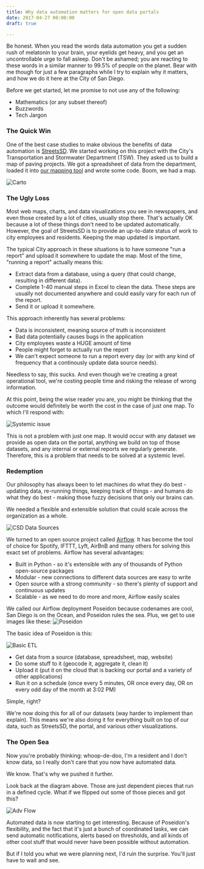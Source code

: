 ```yaml
---
title: Why data automation matters for open data portals
date: 2017-04-27 00:00:00
draft: true

---
```


Be honest. When you read the words data automation you get a sudden rush of melatonin to your brain, your eyelids get heavy, and you get an uncontrollable urge to fall asleep. Don't be ashamed; you are reacting to these words in a similar manner to 99.5% of people on the planet. Bear with me though for just a few paragraphs while I try to explain why it matters, and how we do it here at the City of San Diego.

<!--more-->

Before we get started, let me promise to not use any of the following:

* Mathematics (or any subset thereof)
* Buzzwords
* Tech Jargon

### The Quick Win

One of the best case studies to make obvious the benefits of data automation is [StreetsSD](http://streets.sandiego.gov). We started working on this project with the City's Transportation and Stormwater Department (TSW). They asked us to build a map of paving projects. We got a spreadsheet of data from the department, loaded it into [our mapping tool](http://carto.com) and wrote some code. Boom, we had a map.

![Carto](/assets/img/stories/carto_editor.jpg)


### The Ugly Loss
Most web maps, charts, and data visualizations you see in newspapers, and even those created by a lot of cities, usually stop there. That's actually OK because a lot of these things don't need to be updated automatically.   However, the goal of StreetsSD is to provide an up-to-date status of work to city employees and residents. Keeping the map updated is important.

The typical City approach in these situations is to have someone "run a report" and upload it somewhere to update the map.  Most of the time, "running a report" actually means this:

* Extract data from a database, using a query (that could change, resulting in different data).
* Complete 1-40 manual steps in Excel to clean the data.  These steps are usually not documented anywhere and could easily vary for each run of the report.
* Send it or upload it somewhere.

This approach inherently has several problems:

* Data is inconsistent, meaning source of truth is inconsistent
* Bad data potentially causes bugs in the application
* City employees waste a HUGE amount of time
* People might forget to actually run the report
* We can't expect someone to run a report every day (or with any kind of frequency that a continously update data source needs).

Needless to say, this sucks. And even though we're creating a great operational tool, we're costing people time and risking the release of wrong information.

At this point, being the wise reader you are, you might be thinking that the outcome would definitely be worth the cost in the case of just one map. To which I'll respond with:

![Systemic issue](/assets/img/stories/systemic_issue.jpg)

This is not a problem with just one map. It would occur with any dataset we provide as open data on the portal, anything we build on top of those datasets, and any internal or external reports we regularly generate.  Therefore, this is a problem that needs to be solved at a systemic level.

### Redemption
Our philosophy has always been to let machines do what they do best - updating data, re-running things, keeping track of things - and humans do what they do best - making those fuzzy decisions that only our brains can.

We needed a flexible and extensible solution that could scale across the organization as a whole.

![CSD Data Sources](/assets/img/stories/sd_sources.jpg)

We turned to an open source project called [Airflow](https://github.com/apache/incubator-airflow/). It has become the tool of choice for Spotify, IFTTT, Lyft, AirBnB and many others for solving this exact set of problems.  Airflow has several advantages:

* Built in Python - so it's extensible with any of thousands of Python open-source packages
* Modular - new connections to different data sources are easy to write
* Open source with a strong community - so there's plenty of support and continuous updates
* Scalable - as we need to do more and more, Airflow easily scales

We called our Airflow deployment Poseidon because codenames are cool, San Diego is on the Ocean, and Poseidon rules the sea. Plus, we get to use images like these:
![Poseidon](/assets/img/stories/poseidon-hero.jpg)

The basic idea of Poseidon is this:

![Basic ETL](/assets/img/stories/simple_etl.jpg)

* Get data from a source (database, spreadsheet, map, website)
* Do some stuff to it (geocode it, aggregate it, clean it)
* Upload it (put it on the cloud that is backing our portal and a variety of other applications)
* Run it on a schedule (once every 5 minutes, OR once every day, OR on every odd day of the month at 3:02 PM)

Simple, right?

We're now doing this for all of our datasets (way harder to implement than explain). This means we're also doing it for everything built on top of our data, such as StreetsSD, the portal, and various other visualizations.

### The Open Sea
Now you're probably thinking: whoop-de-doo, I'm a resident and I don't know data, so I really don't care that you now have automated data.

We know. That's why we pushed it further.

Look back at the diagram above. Those are just dependent pieces that run in a defined cycle. What if we flipped out some of those pieces and got this?

![Adv Flow](/assets/img/stories/adv_flow_diagram.jpg)

Automated data is now starting to get interesting. Because of Poseidon's flexibility, and the fact that it's just a bunch of coordinated tasks, we can send automatic notifications, alerts based on thresholds, and all kinds of other cool stuff that would never have been possible without automation.

But if I told you what we were planning next, I'd ruin the surprise. You'll just have to wait and see.




